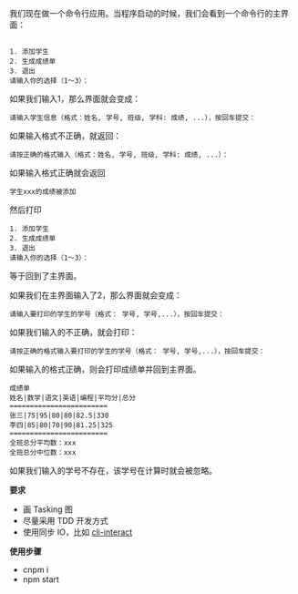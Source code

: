 我们现在做一个命令行应用。当程序启动的时候，我们会看到一个命令行的主界面：
```

1. 添加学生
2. 生成成绩单
3. 退出
请输入你的选择（1～3）：

```


如果我们输入1，那么界面就会变成：

```
请输入学生信息（格式：姓名, 学号, 班级, 学科: 成绩, ...），按回车提交：
```
如果输入格式不正确，就返回：

```
请按正确的格式输入（格式：姓名, 学号, 班级, 学科: 成绩, ...）：
```

如果输入格式正确就会返回

```
学生xxx的成绩被添加
```

然后打印

```
1. 添加学生
2. 生成成绩单
3. 退出
请输入你的选择（1～3）：
```

等于回到了主界面。

如果我们在主界面输入了2，那么界面就会变成：

```
请输入要打印的学生的学号（格式： 学号, 学号,...），按回车提交：
```

如果我们输入的不正确，就会打印：

```
请按正确的格式输入要打印的学生的学号（格式： 学号, 学号,...），按回车提交：
```

如果输入的格式正确，则会打印成绩单并回到主界面。

```
成绩单
姓名|数学|语文|英语|编程|平均分|总分 
========================
张三|75|95|80|80|82.5|330
李四|85|80|70|90|81.25|325
========================
全班总分平均数：xxx
全班总分中位数：xxx
```

如果我们输入的学号不存在，该学号在计算时就会被忽略。

**要求**

* 画 Tasking 图
* 尽量采用 TDD 开发方式
* 使用同步 IO，比如 [cli-interact](https://www.npmjs.com/package/cli-interact)

**使用步骤**
* cnpm i 
* npm start